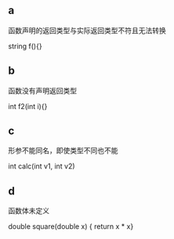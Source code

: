 ## a

函数声明的返回类型与实际返回类型不符且无法转换

string f(){}

## b

函数没有声明返回类型

int f2(int i){}

## c

形参不能同名，即使类型不同也不能

int calc(int v1, int v2)

## d

函数体未定义

double square(double x) { return x * x}